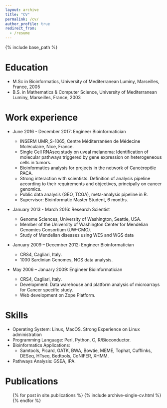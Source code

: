 ```yaml
---
layout: archive
title: "CV"
permalink: /cv/
author_profile: true
redirect_from:
  - /resume
---
```


{% include base_path %}

Education
======
* M.Sc in Bioinformatics, University of Mediterranean Luminy, Marseilles, France, 2005
* B.S. in Mathematics & Computer Science, University of Mediterranean Luminy, Marseilles, France, 2003

Work experience
======
* June 2016 - December 2017: Engineer Bioinformatician
  * INSERM UMR_S-1065, Centre Méditerranéen de Médecine Moléculaire, Nice, France.
  * Single Cell RNAseq study on uveal melanoma: Identification of molecular pathways triggered by gene expression on heterogeneous cells in tumors.
  * Bioinformatics analysis for projects in the network of Cancéropôle PACA.
  * Strong interaction with scientists. Definition of analysis pipeline according to their requirements and objectives, principally on cancer genomics.
  * Public data analysis (GEO, TCGA), meta-analysis pipeline in R.
  * Supervisor: Bioinformatic Master Student, 6 months.

* January 2013 - March 2016: Research Scientist
  * Genome Sciences, University of Washington, Seattle, USA.
  * Member of the University of Washington Center for Mendelian Genomics Consortium (UW-CMG).
  * Study of Mendelian diseases using WES and WGS data

* January 2009 – December 2012: Engineer Bioinformatician
  * CRS4, Cagliari, Italy.
  * 1000 Sardinian Genomes, NGS data analysis.

* May 2006 – January 2009: Engineer Bioinformatician
  * CRS4, Cagliari, Italy.
  * Development: Data warehouse and platform analysis of microarrays for Cancer specific study.
  * Web development on Zope Platform.

Skills
======
* Operating System: Linux, MacOS. Strong Experience on Linux administration
* Programming Language: Perl, Python, C, R/Bioconductor.
* Bioinformatics Applications:
  * Samtools, Picard, GATK, BWA, Bowtie, MEME, Tophat, Cufflinks, DESeq, HTseq, Bedtools, CoNIFER, XHMM.
* Pathways Analysis: GSEA, IPA.

Publications
======
  <ul>{% for post in site.publications %}
    {% include archive-single-cv.html %}
  {% endfor %}</ul>
